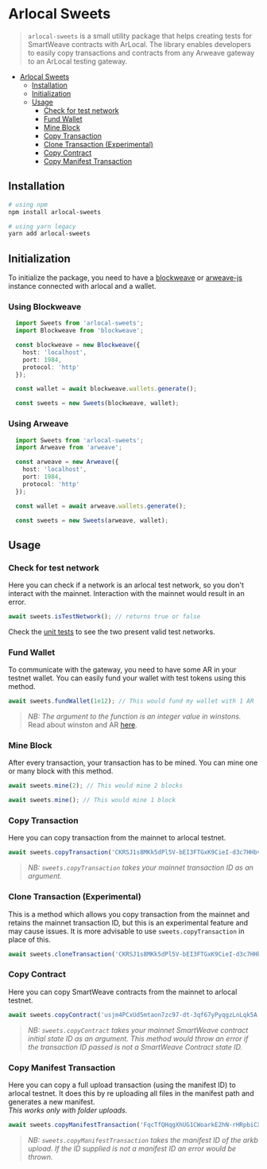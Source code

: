 # Arlocal Sweets
> `arlocal-sweets` is a small utility package that helps creating tests for SmartWeave contracts with ArLocal. The library enables developers to easily copy transactions and contracts from any Arweave gateway to an ArLocal testing gateway.

- [Arlocal Sweets](#arlocal-sweets)
  - [Installation](#installation)
  - [Initialization](#initialization)
  - [Usage](#usage)
    - [Check for test network](#check-for-test-network)
    - [Fund Wallet](#fund-wallet)
    - [Mine Block](#mine-block)
    - [Copy Transaction](#copy-transaction)
    - [Clone Transaction (Experimental)](#clone-transaction-experimental)
    - [Copy Contract](#copy-contract)
    - [Copy Manifest Transaction](#copy-manifest-transaction)
## Installation

```bash
# using npm
npm install arlocal-sweets

# using yarn legacy
yarn add arlocal-sweets
```

## Initialization
To initialize the package, you need to have a [blockweave](https://github.com/textury/blockweave) or [arweave-js](https://github.com/arweaveteam/arweave-js) instance connected with arlocal and a wallet.

### Using Blockweave
```ts
  import Sweets from 'arlocal-sweets';
  import Blockweave from 'blockweave';

  const blockweave = new Blockweave({
    host: 'localhost',
    port: 1984,
    protocol: 'http'
  });

  const wallet = await blockweave.wallets.generate();

  const sweets = new Sweets(blockweave, wallet);
```
### Using Arweave
```ts
  import Sweets from 'arlocal-sweets';
  import Arweave from 'arweave';

  const arweave = new Arweave({
    host: 'localhost',
    port: 1984,
    protocol: 'http'
  });

  const wallet = await arweave.wallets.generate();

  const sweets = new Sweets(arweave, wallet);
```

## Usage
### Check for test network
Here you can check if a network is an arlocal test network, so you don't interact with the mainnet. Interaction with the mainnet would result in an error.

```ts
await sweets.isTestNetwork(); // returns true or false
```


Check the [unit tests](/__tests__/validate_network.spec.ts) to see the two present valid test networks.

### Fund Wallet
To communicate with the gateway, you need to have some AR in your testnet wallet. You can easily fund your wallet with test tokens using this method.

```ts
await sweets.fundWallet(1e12); // This would fund my wallet with 1 AR
```

> _NB: The argument to the function is an integer value in winstons._ <br/> Read about winston and AR [here](https://docs.arweave.org/developers/server/http-api#ar-and-winston).

### Mine Block
After every transaction, your transaction has to be mined. You can mine one or many block with this method.

```ts
await sweets.mine(2); // This would mine 2 blocks

await sweets.mine(); // This would mine 1 block
```

### Copy Transaction
Here you can copy transaction from the mainnet to arlocal testnet.

```ts
await sweets.copyTransaction('CKRSJ1s8MKk5dPl5V-bEI3FTGxK9CieI-d3c7HHbvLI'); // returns the testnet transaction ID
```
> _NB: `sweets.copyTransaction` takes your mainnet transaction ID as an argument._

### Clone Transaction (Experimental)
This is a method which allows you copy transaction from the mainnet and retains the mainnet transaction ID, but this is an experimental feature and may cause issues. It is more advisable to use `sweets.copyTransaction` in place of this.

```ts
await sweets.cloneTransaction('CKRSJ1s8MKk5dPl5V-bEI3FTGxK9CieI-d3c7HHbvLI'); // returns the same mainnet transaction ID
```
### Copy Contract
Here you can copy SmartWeave contracts from the mainnet to arlocal testnet.

```ts
await sweets.copyContract('usjm4PCxUd5mtaon7zc97-dt-3qf67yPyqgzLnLqk5A'); // returns the testnet SmartWeave contract initial state ID
```
> _NB: `sweets.copyContract` takes your mainnet SmartWeave contract initial state ID as an argument. This method would throw an error if the transaction ID passed is not a SmartWeave Contract state ID._

### Copy Manifest Transaction
Here you can copy a full upload transaction (using the manifest ID) to arlocal testnet. It does this by re uploading all files in the manifest path and generates a new manifest. <br/>
_This works only with folder uploads._

```ts
await sweets.copyManifestTransaction('FqcTfQHqgXhUG1CWoarkE2hN-rHRpbiCXxT_OGOSlJ8'); // returns the new manifest ID.
```

> _NB: `sweets.copyManifestTransaction` takes the manifest ID of the arkb upload. If the ID supplied is not a manifest ID an error would be thrown._
